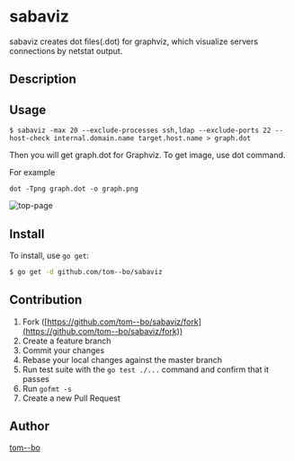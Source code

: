 # sabaviz

sabaviz creates dot files(.dot) for graphviz, which visualize servers connections by netstat output.

## Description

## Usage
```
$ sabaviz -max 20 --exclude-processes ssh,ldap --exclude-ports 22 --host-check internal.domain.name target.host.name > graph.dot
```

Then you will get graph.dot for Graphviz.
To get image, use dot command.

For example
```
dot -Tpng graph.dot -o graph.png
```

![top-page](https://github.com/tom--bo/sabaviz/blob/image/sample.png)

## Install

To install, use `go get`:

```bash
$ go get -d github.com/tom--bo/sabaviz
```

## Contribution

1. Fork ([https://github.com/tom--bo/sabaviz/fork](https://github.com/tom--bo/sabaviz/fork))
1. Create a feature branch
1. Commit your changes
1. Rebase your local changes against the master branch
1. Run test suite with the `go test ./...` command and confirm that it passes
1. Run `gofmt -s`
1. Create a new Pull Request

## Author

[tom--bo](https://github.com/tom--bo)
